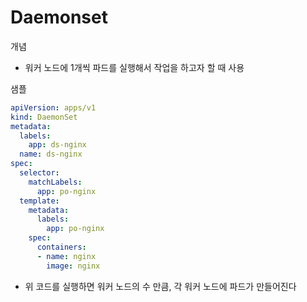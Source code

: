 # Daemonset
개념
- 워커 노드에 1개씩 파드를 실행해서 작업을 하고자 할 때 사용

샘플
```yaml
apiVersion: apps/v1
kind: DaemonSet
metadata:
  labels:
    app: ds-nginx
  name: ds-nginx
spec:
  selector:
    matchLabels:
      app: po-nginx
  template:
    metadata:
      labels:
        app: po-nginx
    spec:
      containers:
      - name: nginx
        image: nginx
```
- 위 코드를 실행하면 워커 노드의 수 만큼, 각 워커 노드에 파드가 만들어진다

